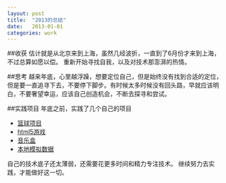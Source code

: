 ```yaml
---
layout: post
title:  "2013的总结"
date:   2013-01-01
categories: work
---
```


##收获
估计就是从北京来到上海，虽然几经波折，一直到了6月份才来到上海，不过总算如愿以偿。
重新开始寻找自我，以及对技术那澎湃的热情。

##思考
越来年底，心里越浮躁，想要定位自己，但是始终没有找到合适的定位，但是要一直追寻下去，不要停下脚步。有时候太多时候没有回头路，早就应该明白，不要奢望幸运，应该自己创造机会，不断去探寻和尝试。

##实践项目
年底之前，实践了几个自己的项目
* [篮球项目](https://github.com/FarmanYu/NBA-Analyse)
* [html5游戏](https://github.com/FarmanYu/blockpuzzle)
* [音乐盒](https://github.com/FarmanYu/Music-Player)  
* [本地模拟数据](https://github.com/FarmanYu/localMock)

自己的技术底子还太薄弱，还需要花更多时间和精力专注技术。
继续努力去实践，才能做好这一切。
